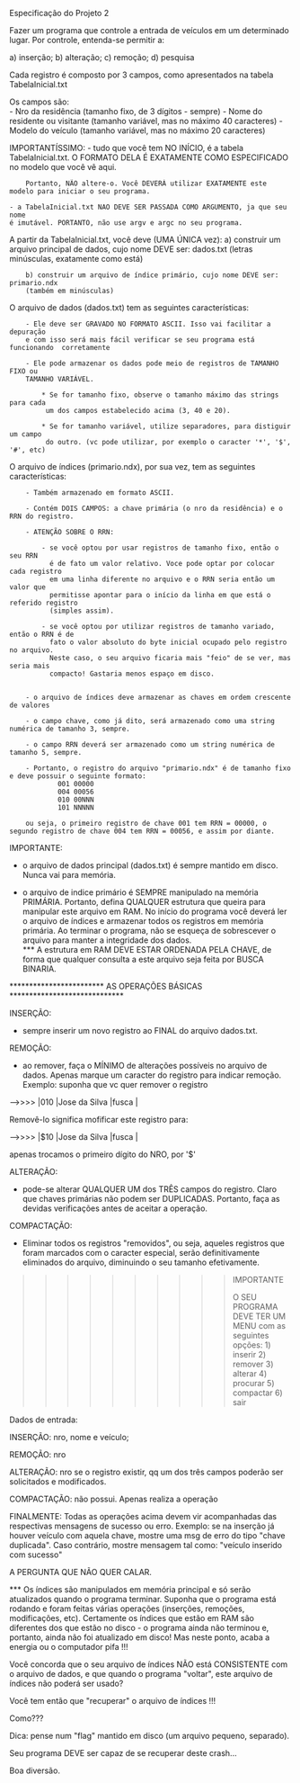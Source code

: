 Especificação do Projeto 2


Fazer um programa que controle a entrada de veículos em um determinado lugar.
Por controle, entenda-se permitir a: 

a) inserção; b) alteração; c) remoção; d) pesquisa

Cada registro é composto por 3 campos, como apresentados na tabela
TabelaInicial.txt

Os campos são: 	
		- Nro da residência (tamanho fixo, de 3 dígitos - sempre)
		- Nome do residente ou visitante (tamanho variável, mas no máximo 40 caracteres)
		- Modelo do veículo (tamanho variável, mas no máximo 20 caracteres)

IMPORTANTÍSSIMO: 
	- tudo que você tem NO INÍCIO, é a tabela TabelaInicial.txt. 
		O FORMATO DELA É EXATAMENTE COMO ESPECIFICADO no modelo que você vê aqui.

		Portanto, NÃO altere-o. Você DEVERÁ utilizar EXATAMENTE este modelo para iniciar o seu programa.

	- a TabelaInicial.txt NAO DEVE SER PASSADA COMO ARGUMENTO, ja que seu nome 
	é imutável. PORTANTO, não use argv e argc no seu programa.

A partir da TabelaInicial.txt, você deve (UMA ÚNICA vez):
		a) construir um arquivo principal de dados, cujo nome DEVE ser: dados.txt 
		(letras minúsculas, exatamente como está)
		
		b) construir um arquivo de índice primário, cujo nome DEVE ser: primario.ndx
		(também em minúsculas)

O arquivo de dados (dados.txt) tem as seguintes características:

		- Ele deve ser GRAVADO NO FORMATO ASCII. Isso vai facilitar a depuração
		e com isso será mais fácil verificar se seu programa está funcionando  corretamente

		- Ele pode armazenar os dados pode meio de registros de TAMANHO FIXO ou 
		TAMANHO VARIÁVEL.   
			
			* Se for tamanho fixo, observe o tamanho máximo das strings para cada 
		  	 um dos campos estabelecido acima (3, 40 e 20). 

		  	* Se for tamanho variável, utilize separadores, para distiguir um campo 
  		     do outro. (vc pode utilizar, por exemplo o caracter '*', '$', '#', etc)

O arquivo de índices (primario.ndx), por sua vez, tem as seguintes características:

		- Também armazenado em formato ASCII. 
		
		- Contém DOIS CAMPOS: a chave primária (o nro da residência) e o RRN do registro.

		- ATENÇÃO SOBRE O RRN:
			
			- se você optou por usar registros de tamanho fixo, então o seu RRN 
			  é de fato um valor relativo. Voce pode optar por colocar cada registro
			  em uma linha diferente no arquivo e o RRN seria então um valor que 
			  permitisse apontar para o início da linha em que está o referido registro
			  (simples assim).

			- se você optou por utilizar registros de tamanho variado, então o RRN é de
			  fato o valor absoluto do byte inicial ocupado pelo registro no arquivo.
			  Neste caso, o seu arquivo ficaria mais "feio" de se ver, mas seria mais 
			  compacto! Gastaria menos espaço em disco.
			  
		
		- o arquivo de índices deve armazenar as chaves em ordem crescente de valores
		
		- o campo chave, como já dito, será armazenado como uma string numérica de tamanho 3, sempre.
		
		- o campo RRN deverá ser armazenado como um string numérica de tamanho 5, sempre.

		- Portanto, o registro do arquivo "primario.ndx" é de tamanho fixo e deve possuir o seguinte formato:
				001 00000
				004 00056
				010	00NNN
				101 NNNNN
                       
		ou seja, o primeiro registro de chave 001 tem RRN = 00000, o  segundo registro de chave 004 tem RRN = 00056, e assim por diante.


IMPORTANTE: 

- o arquivo de dados principal (dados.txt) é sempre mantido em disco. Nunca vai para memória. 
	    
- o arquivo de indice primário é SEMPRE manipulado na memória PRIMÁRIA. 
	Portanto, defina QUALQUER estrutura que queira para manipular este arquivo em RAM. 
	No início do programa você deverá ler o arquivo de índices e armazenar todos 
	os registros em memória primária. Ao terminar o programa, não se esqueça de
	sobrescever o arquivo para manter a integridade dos dados.  
		*** A estrutura em RAM DEVE ESTAR ORDENADA PELA CHAVE, de forma que qualquer
		 consulta a este arquivo seja feita por BUSCA BINARIA.



 ************************  AS OPERAÇÕES BÁSICAS  *****************************



INSERÇÃO: 	

- sempre inserir um novo registro ao FINAL do arquivo dados.txt.  

REMOÇÃO: 	

- ao remover, faça o MÍNIMO de alterações possíveis no arquivo de dados. Apenas 
marque um caracter do registro para indicar remoção. Exemplo: suponha que vc 
quer remover o registro

-->>>>  |010    |Jose da Silva   |fusca   |

Removê-lo significa mofificar este registro para:

-->>>>  |$10    |Jose da Silva   |fusca   |

apenas trocamos o primeiro dígito do NRO, por '$'



ALTERAÇÃO: 

- pode-se alterar QUALQUER UM dos TRÊS campos do registro. Claro que chaves primárias 
não podem ser DUPLICADAS. Portanto, faça as devidas verificações antes de aceitar 
a operação.

COMPACTAÇÃO:

- Eliminar todos os registros "removidos", ou seja, aqueles registros que foram 
marcados com o caracter especial, serão definitivamente eliminados do arquivo, 
diminuindo o seu tamanho efetivamente.


>>>>>>>>>> IMPORTANTE
>>>>>>>>>> 
>>>>>>>>>> O SEU PROGRAMA DEVE TER UM MENU com as seguintes opções:
		1) inserir
		2) remover
		3) alterar
		4) procurar
		5) compactar
		6) sair
 
Dados de entrada:

INSERÇÃO:  nro, nome e veículo;

REMOÇÃO: nro 

ALTERAÇÃO: nro
 		se o registro existir, qq um dos três campos poderão ser solicitados e modificados.

COMPACTAÇÃO: não possui. Apenas realiza a operação

FINALMENTE:  Todas as operações acima devem vir acompanhadas das respectivas mensagens 
de sucesso ou erro.
	Exemplo: se na inserção já houver veículo com aquela chave, mostre uma msg de 
	erro do tipo "chave duplicada". Caso contrário, mostre mensagem tal como: 
	"veículo inserido com sucesso"


A PERGUNTA QUE NÃO QUER CALAR.

***  Os índices são manipulados em memória principal e só serão atualizados 
quando o programa terminar. Suponha que o programa está rodando e foram feitas 
várias operações (inserções, remoções, modificações, etc). Certamente os índices 
que estão em RAM são diferentes dos que estão no disco - o programa ainda não 
terminou e, portanto, ainda não foi atualizado em disco!  Mas neste ponto, acaba 
a energia ou o computador pifa !!!

Você concorda que o seu arquivo de índices NÃO está CONSISTENTE com o arquivo de 
dados, e que quando o programa "voltar", este arquivo de índices não poderá ser 
usado? 

Você tem então que "recuperar" o arquivo de índices !!!

Como???

Dica: pense num "flag" mantido em disco (um arquivo pequeno, separado). 

Seu programa DEVE ser capaz de se recuperar deste crash...



Boa diversão.


